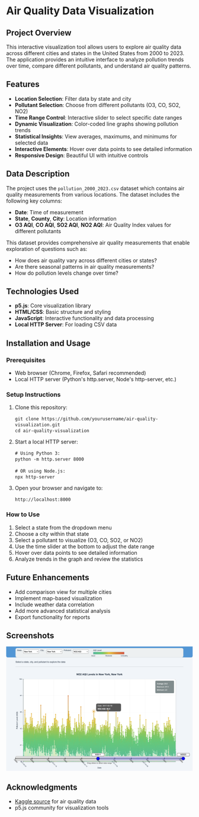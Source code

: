 # Air Quality Data Visualization

## Project Overview
This interactive visualization tool allows users to explore air quality data across different cities and states in the United States from 2000 to 2023. The application provides an intuitive interface to analyze pollution trends over time, compare different pollutants, and understand air quality patterns.

## Features
- **Location Selection**: Filter data by state and city
- **Pollutant Selection**: Choose from different pollutants (O3, CO, SO2, NO2)
- **Time Range Control**: Interactive slider to select specific date ranges
- **Dynamic Visualization**: Color-coded line graphs showing pollution trends
- **Statistical Insights**: View averages, maximums, and minimums for selected data
- **Interactive Elements**: Hover over data points to see detailed information
- **Responsive Design**: Beautiful UI with intuitive controls

## Data Description
The project uses the `pollution_2000_2023.csv` dataset which contains air quality measurements from various locations. The dataset includes the following key columns:

- **Date**: Time of measurement
- **State**, **County**, **City**: Location information
- **O3 AQI**, **CO AQI**, **SO2 AQI**, **NO2 AQI**: Air Quality Index values for different pollutants

This dataset provides comprehensive air quality measurements that enable exploration of questions such as:
- How does air quality vary across different cities or states?
- Are there seasonal patterns in air quality measurements?
- How do pollution levels change over time?

## Technologies Used
- **p5.js**: Core visualization library
- **HTML/CSS**: Basic structure and styling
- **JavaScript**: Interactive functionality and data processing
- **Local HTTP Server**: For loading CSV data

## Installation and Usage

### Prerequisites
- Web browser (Chrome, Firefox, Safari recommended)
- Local HTTP server (Python's http.server, Node's http-server, etc.)

### Setup Instructions
1. Clone this repository:
   ```
   git clone https://github.com/yourusername/air-quality-visualization.git
   cd air-quality-visualization
   ```

2. Start a local HTTP server:
   ```
   # Using Python 3:
   python -m http.server 8000
   
   # OR using Node.js:
   npx http-server
   ```

3. Open your browser and navigate to:
   ```
   http://localhost:8000
   ```

### How to Use
1. Select a state from the dropdown menu
2. Choose a city within that state
3. Select a pollutant to visualize (O3, CO, SO2, or NO2)
4. Use the time slider at the bottom to adjust the date range
5. Hover over data points to see detailed information
6. Analyze trends in the graph and review the statistics

## Future Enhancements
- Add comparison view for multiple cities
- Implement map-based visualization
- Include weather data correlation
- Add more advanced statistical analysis
- Export functionality for reports

## Screenshots
![Air Quality Visualization Screenshot](AQI_SS.png)
<!-- Replace with an actual screenshot of your visualization -->

## Acknowledgments
- [Kaggle source](https://www.kaggle.com/datasets/guslovesmath/us-pollution-data-200-to-2022?select=pollution_2000_2023.csv) for air quality data
- p5.js community for visualization tools

